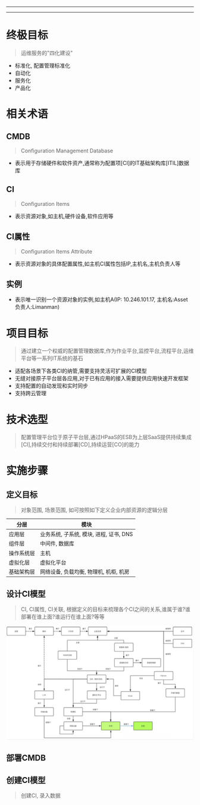 ----

----

# 终极目标

> 运维服务的"四化建设"

* 标准化, 配置管理标准化
* 自动化
* 服务化
* 产品化

# 相关术语

## CMDB

> Configuration Management Database

* 表示用于存储硬件和软件资产,通常称为配置项[CI]的IT基础架构库[ITIL]数据库

## CI

> Configuration Items

* 表示资源对象,如主机,硬件设备,软件应用等

## CI属性

> Configuration Items Attribute

* 表示资源对象的具体配置属性,如主机CI属性包括IP,主机名,主机负责人等

## 实例

* 表示唯一识别一个资源对象的实例,如主机A(IP: 10.246.101.17, 主机名:Asset 负责人:Limanman)

# 项目目标

> 通过建立一个权威的配置管理数据库,作为作业平台,监控平台,流程平台,运维平台等一系列IT系统的基石

* 适配各场景下各类CI的纳管,需要支持灵活可扩展的CI模型
* 无缝对接原子平台层各应用,对于已有应用的接入需要提供应用快速开发框架
* 支持配置的自动发现和实时同步
* 支持跨云管理

# 技术选型

> 配置管理平台位于原子平台层,通过HPaaS的ESB为上层SaaS提供持续集成[CI],持续交付和持续部署[CD],持续运营[CO]的能力

# 实施步骤

## 定义目标

> 对象范围, 场景范围, 如可按照如下定义企业内部资源的逻辑分层

| 分层       | 模块                                    |
| ---------- | --------------------------------------- |
| 应用层     | 业务系统, 子系统, 模块, 进程, 证书, DNS |
| 组件层     | 中间件, 数据库                          |
| 操作系统层 | 主机                                    |
| 虚拟化层   | 虚拟化平台                              |
| 基础架构层 | 网络设备, 负载均衡, 物理机, 机柜, 机房  |



## 设计CI模型

> CI, CI属性, CI关联, 根据定义的目标来梳理各个CI之间的关系,谁属于谁?谁部署在谁上面?谁运行在谁上面?等等

![image-20190620111230563](需求整理.assets/image-20190620111230563.png)

## 部署CMDB



## 创建CI模型

> 创建CI, 录入数据

